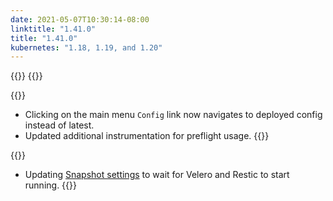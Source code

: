 ```yaml
---
date: 2021-05-07T10:30:14-08:00
linktitle: "1.41.0"
title: "1.41.0"
kubernetes: "1.18, 1.19, and 1.20"
---
```

{{<features>}}
{{</features>}}

{{<changes>}}
* Clicking on the main menu `Config` link now navigates to deployed config instead of latest. 
* Updated additional instrumentation for preflight usage.
{{</changes>}}

{{<fixes>}}
* Updating [Snapshot settings](/kotsadm/snapshots/storage-destinations/) to wait for Velero and Restic to start running.
{{</fixes>}}
